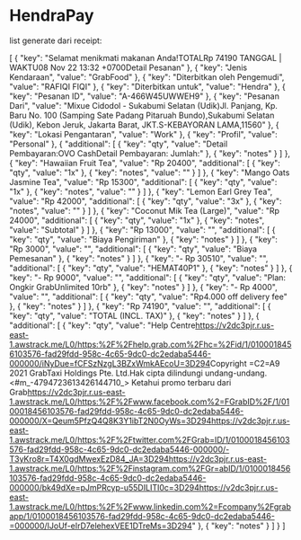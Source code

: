 # HendraPay

list generate dari receipt:

[
    {
        "key": "Selamat menikmati makanan Anda!TOTALRp 74190 TANGGAL   |  WAKTU08 Nov 22 13:32 +0700Detail Pesanan"
    },
    {
        "key": "Jenis Kendaraan",
        "value": "GrabFood"
    },
    {
        "key": "Diterbitkan oleh Pengemudi",
        "value": "RAFIQI FIQI"
    },
    {
        "key": "Diterbitkan untuk",
        "value": "Hendra"
    },
    {
        "key": "Pesanan ID",
        "value": "A-466W45UWWEH9"
    },
    {
        "key": "Pesanan Dari",
        "value": "Mixue Cidodol - Sukabumi Selatan (Udik)Jl. Panjang, Kp. Baru No. 100 (Samping Sate Padang Pitaruah Bundo),Sukabumi Selatan (Udik), Kebon Jeruk, Jakarta Barat, JKT.S-KEBAYORAN LAMA,11560"
    },
    {
        "key": "Lokasi Pengantaran",
        "value": "Work"
    },
    {
        "key": "Profil",
        "value": "Personal"
    },
    {
        "additional": [
            {
                "key": "qty",
                "value": "Detail Pembayaran:OVO CashDetail Pembayaran:   Jumlah:"
            },
            {
                "key": "notes"
            }
        ]
    },
    {
        "key": "Hawaiian Fruit Tea",
        "value": "Rp 20400",
        "additional": [
            {
                "key": "qty",
                "value": "1x"
            },
            {
                "key": "notes",
                "value": ""
            }
        ]
    },
    {
        "key": "Mango Oats Jasmine Tea",
        "value": "Rp 15300",
        "additional": [
            {
                "key": "qty",
                "value": "1x"
            },
            {
                "key": "notes",
                "value": ""
            }
        ]
    },
    {
        "key": "Lemon Earl Grey Tea",
        "value": "Rp 42000",
        "additional": [
            {
                "key": "qty",
                "value": "3x"
            },
            {
                "key": "notes",
                "value": ""
            }
        ]
    },
    {
        "key": "Coconut Mik Tea (Large)",
        "value": "Rp 24000",
        "additional": [
            {
                "key": "qty",
                "value": "1x"
            },
            {
                "key": "notes",
                "value": "Subtotal"
            }
        ]
    },
    {
        "key": "Rp 13000",
        "value": "",
        "additional": [
            {
                "key": "qty",
                "value": "Biaya Pengiriman"
            },
            {
                "key": "notes"
            }
        ]
    },
    {
        "key": "Rp 3000",
        "value": "",
        "additional": [
            {
                "key": "qty",
                "value": "Biaya Pemesanan"
            },
            {
                "key": "notes"
            }
        ]
    },
    {
        "key": "- Rp 30510",
        "value": "",
        "additional": [
            {
                "key": "qty",
                "value": "HEMAT40P1"
            },
            {
                "key": "notes"
            }
        ]
    },
    {
        "key": "- Rp 9000",
        "value": "",
        "additional": [
            {
                "key": "qty",
                "value": "Plan: Ongkir GrabUnlimited 10rb"
            },
            {
                "key": "notes"
            }
        ]
    },
    {
        "key": "- Rp 4000",
        "value": "",
        "additional": [
            {
                "key": "qty",
                "value": "Rp4.000 off delivery fee"
            },
            {
                "key": "notes"
            }
        ]
    },
    {
        "key": "Rp 74190",
        "value": "",
        "additional": [
            {
                "key": "qty",
                "value": "TOTAL (INCL. TAX)"
            },
            {
                "key": "notes"
            }
        ]
    },
    {
        "additional": [
            {
                "key": "qty",
                "value": "Help Centre<https://v2dc3pjr.r.us-east-1.awstrack.me/L0/https:%2F%2Fhelp.grab.com%2Fhc=%2Fid/1/0100018456103576-fad29fdd-958c-4c65-9dc0-dc2edaba5446-000000/iNyDue=fCFSzNzgL3BZxWmkAEcoU=3D294>Copyright =C2=A9 2021 GrabTaxi Holdings Pte. Ltd.Hak cipta dilindungi undang-undang.<#m_-4794723613426144710_> Ketahui promo terbaru dari Grab<https://v2dc3pjr.r.us-east-1.awstrack.me/L0/https:%2F%2Fwww.facebook.com%2=FGrabID%2F/1/0100018456103576-fad29fdd-958c-4c65-9dc0-dc2edaba5446-000000/X=Qeum5PfzQ4Q8K3Y1ibT2N0OyWs=3D294><https://v2dc3pjr.r.us-east-1.awstrack.me/L0/https:%2F%2Ftwitter.com%2FGrab=ID/1/0100018456103576-fad29fdd-958c-4c65-9dc0-dc2edaba5446-000000/-T3yKro8r=T4X0gdMwexEzD84_JA=3D294><https://v2dc3pjr.r.us-east-1.awstrack.me/L0/https:%2F%2Finstagram.com%2FGr=abID/1/0100018456103576-fad29fdd-958c-4c65-9dc0-dc2edaba5446-000000/bk49dXe=pJmPRcyp-u55DILITI0c=3D294><https://v2dc3pjr.r.us-east-1.awstrack.me/L0/https:%2F%2Fwww.linkedin.com%2=Fcompany%2Fgrabapp/1/0100018456103576-fad29fdd-958c-4c65-9dc0-dc2edaba5446-=000000/IJoUf-eIrD7elehexVEE1DTreMs=3D294>"
            },
            {
                "key": "notes"
            }
        ]
    }
]
